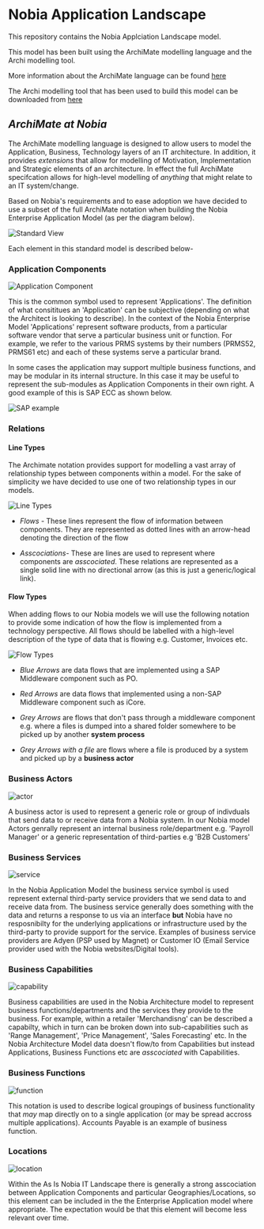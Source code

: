 # **Nobia Application Landscape**

This repository contains the Nobia Applciation Landscape model.

This model has been built using the ArchiMate modelling language and the Archi modelling tool.

More information about the ArchiMate language can be found [here](http://pubs.opengroup.org/architecture/archimate3-doc/toc.html)

The Archi modelling tool that has been used to build this model can be downloaded from [here](https://www.archimatetool.com/)

## *ArchiMate at Nobia* ##

The ArchiMate modelling language is designed to allow users to model the Application, Business, Technology layers of an IT architecture. In addition, it provides *extensions* that allow for modelling of Motivation, Implementation and Strategic elements of an architecture. In effect the full ArchiMate specifcation allows for high-level modelling of *anything* that might relate to an IT system/change.

Based on Nobia's requirements and to ease adoption we have decided to use a subset of the full ArchiMate notation when building the Nobia Enterprise Application Model (as per the diagram below).

![Standard View](./archi_images/standard_view.jpg)

Each element in this standard model is described below-

### Application Components ####

![Application Component](./archi_images/application_component.jpg)

This is the common symbol used to represent 'Applications'. The definition of what consititues an 'Application' can be subjective (depending on what the Architect is looking to describe). In the context of the Nobia Enterprise Model 'Applications' represent software products, from a particular software vendor that serve a particular business unit or function. For example, we refer to the various PRMS systems by their numbers (PRMS52, PRMS61 etc) and each of these systems serve a particular brand. 

In some cases the application may support multiple business functions, and may be modular in its internal structure. In this case it may be useful to represent the sub-modules as Application Components in their own right. A good example of this is SAP ECC as shown below.

![SAP example](./archi_images/sap_example.jpg)

### Relations ###

#### Line Types ####

The Archimate notation provides support for modelling a vast array of relationship types between components within a model.
For the sake of simplicity we have decided to use one of two relationship types in our models.

![Line Types](./archi_images/lines.jpg)

- *Flows* - These lines represent the flow of information between components. They are represented as dotted lines with an arrow-head denoting the direction of the flow

- *Asscociations*- These are lines are used to represent where components are *asscociated*. These relations are represented as a single solid line with no directional arrow (as this is just a generic/logical link).

#### Flow Types ####

When adding flows to our Nobia models we will use the following notation to provide some indication of how the flow is implemented from a technology perspective. All flows should be labelled with a high-level description of the type of data that is flowing e.g. Customer, Invoices etc.

![Flow Types](./archi_images/flows.jpg)

- *Blue Arrows* are data flows that are implemented using a SAP Middleware component such as PO. 

- *Red Arrows* are data flows that implemented using a non-SAP Middleware component such as iCore.

- *Grey Arrows* are flows that don't pass through a middleware component e.g. where a files is dumped into a shared folder somewhere to be picked up by another **system process**

- *Grey Arrows with a file* are flows where a file is produced by a system and picked up by a **business actor**


### Business Actors ###

![actor](./archi_images/actor.jpg)

A business actor is used to represent a generic role or group of indivduals that send data to or receive data from a Nobia system. In our Nobia model Actors genrally represent an internal business role/department e.g. 'Payroll Manager' or a generic representation of third-parties e.g 'B2B Customers'

### Business Services ###

![service](./archi_images/service.jpg)

In the Nobia Application Model the business service symbol is used represent external third-party service providers that we send data to and receive data from. The business service generally does something with the data and returns a response to us via an interface **but** Nobia have no resposnibilty for the underlying applications or infrastructure used by the third-party to provide support for the service. Examples of business service providers are Adyen (PSP used by Magnet) or Customer IO (Email Service provider used with the Nobia websites/Digital tools).

### Business Capabilities ###

![capability](./archi_images/capability.jpg)

Business capabilities are used in the Nobia Architecture model to represent business functions/departments and the services they provide to the business. For example, within a retailer 'Merchandisng' can be described a capabilty, which in turn can be broken down into sub-capabilities such as 'Range Management', 'Price Management', 'Sales Forecasting' etc. In the Nobia Architecture Model data doesn't flow/to from Capabilities but instead Applications, Business Functions etc are *asscociated* with Capabilities.

### Business Functions ###

![function](./archi_images/function.jpg)

This notation is used to describe logical groupings of business functionality that *may* map directly on to a single application (or may be spread accross multiple applications). Accounts Payable is an example of business function.

### Locations ###

![location](./archi_images/location.jpg)

Within the As Is Nobia IT Landscape there is generally a strong asscociation between Application Components and particular Geographies/Locations, so this element can be included in the the Enterprise Application model where appropriate. The expectation would be that this element will become less relevant over time.








